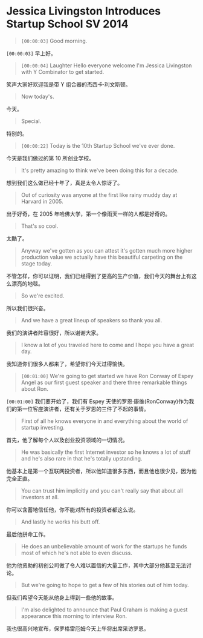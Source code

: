 # Jessica Livingston Introduces Startup School SV 2014

> `[00:00:03]` Good morning.

`[00:00:03]` 早上好。

> `[00:00:04]` Laughter Hello everyone welcome I\'m Jessica Livingston with Y Combinator to get started.

笑声大家好欢迎我是带 Y 组合器的杰西卡·利文斯顿。

> Now today\'s.

今天。

> Special.

特别的。

> `[00:00:22]` Today is the 10th Startup School we\'ve ever done.

今天是我们做过的第 10 所创业学校。

> It\'s pretty amazing to think we\'ve been doing this for a decade.

想到我们这么做已经十年了，真是太令人惊讶了。

> Out of curiosity was anyone at the first like rainy muddy day at Harvard in 2005.

出于好奇，在 2005 年哈佛大学，第一个像雨天一样的人都是好奇的。

> That\'s so cool.

太酷了。

> Anyway we\'ve gotten as you can attest it\'s gotten much more higher production value we actually have this beautiful carpeting on the stage today.

不管怎样，你可以证明，我们已经得到了更高的生产价值，我们今天的舞台上有这么漂亮的地毯。

> So we\'re excited.

所以我们很兴奋。

> And we have a great lineup of speakers so thank you all.

我们的演讲者阵容很好，所以谢谢大家。

> I know a lot of you traveled here to come and I hope you have a great day.

我知道你们很多人都来了，希望你们今天过得愉快。

> `[00:01:00]` We\'re going to get started we have Ron Conway of Espey Angel as our first guest speaker and there three remarkable things about Ron.

`[00:01:00]` 我们要开始了，我们有 Espey 天使的罗恩·康维(RonConway)作为我们的第一位客座演讲者，还有关于罗恩的三件了不起的事情。

> First of all he knows everyone in and everything about the world of startup investing.

首先，他了解每个人以及创业投资领域的一切情况。

> He was basically the first Internet investor so he knows a lot of stuff and he\'s also rare in that he\'s totally upstanding.

他基本上是第一个互联网投资者，所以他知道很多东西，而且他也很少见，因为他完全正直。

> You can trust him implicitly and you can\'t really say that about all investors at all.

你可以含蓄地信任他，你不能对所有的投资者都这么说。

> And lastly he works his butt off.

最后他拼命工作。

> He does an unbelievable amount of work for the startups he funds most of which he\'s not able to even discuss.

他为他资助的初创公司做了令人难以置信的大量工作，其中大部分他甚至无法讨论。

> But we\'re going to hope to get a few of his stories out of him today.

但我们希望今天能从他身上得到一些他的故事。

> I\'m also delighted to announce that Paul Graham is making a guest appearance this morning to interview Ron.

我也很高兴地宣布，保罗格雷厄姆今天上午将出席采访罗恩。
